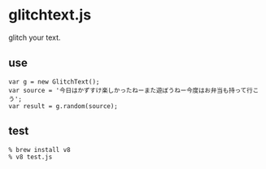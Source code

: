 glitchtext.js
=============

glitch your text.


use
---

    var g = new GlitchText();
    var source = '今日はかずすけ楽しかったねーまた遊ぼうねー今度はお弁当も持って行こう';
    var result = g.random(source);

test
----

    % brew install v8
    % v8 test.js
